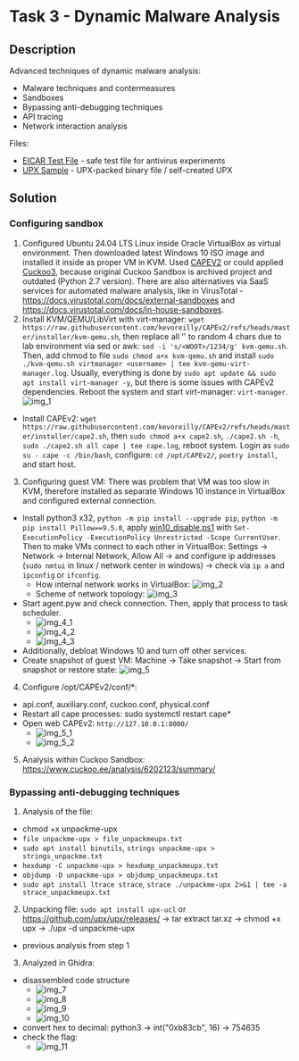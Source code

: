 # Task 3 - Dynamic Malware Analysis

## Description
Advanced techniques of dynamic malware analysis:
- Malware techniques and contermeasures
- Sandboxes
- Bypassing anti-debugging techniques
- API tracing
- Network interaction analysis

Files: 
- [EICAR Test File](https://www.eicar.org/download-anti-malware-testfile/) - safe test file for antivirus experiments
- [UPX Sample](https://github.com/HHousen/PicoCTF-2022/raw/refs/heads/master/Reverse%20Engineering/unpackme/unpackme-upx) - UPX-packed binary file / self-created UPX

## Solution
### Configuring sandbox
1. Configured Ubuntu 24.04 LTS Linux inside Oracle VirtualBox as virtual environment. Then downloaded latest Windows 10 ISO image and installed it inside as proper VM in KVM. Used [CAPEV2](https://github.com/kevoreilly/CAPEv2) or could applied [Cuckoo3](https://github.com/cert-ee/cuckoo3), because original Cuckoo Sandbox is archived project and outdated (Python 2.7 version). There are also alternatives via SaaS services for automated malware analysis, like in VirusTotal - https://docs.virustotal.com/docs/external-sandboxes and https://docs.virustotal.com/docs/in-house-sandboxes. 
2. Install KVM/QEMU/LibVirt with virt-manager: `wget https://raw.githubusercontent.com/kevoreilly/CAPEv2/refs/heads/master/installer/kvm-qemu.sh`, then replace all '<WOOT>' to random 4 chars due to lab environment via sed or awk: `sed -i 's/<WOOT>/1234/g' kvm-qemu.sh`. Then, add chmod to file `sudo chmod a+x kvm-qemu.sh` and install `sudo ./kvm-qemu.sh virtmanager <username> | tee kvm-qemu-virt-manager.log`. Usually, everything is done by `sudo apt update && sudo apt install virt-manager -y`, but there is some issues with CAPEv2 dependencies. Reboot the system and start virt-manager: `virt-manager`. ![img_1](./img/1.png)
- Install CAPEv2: `wget https://raw.githubusercontent.com/kevoreilly/CAPEv2/refs/heads/master/installer/cape2.sh`, then `sudo chmod a+x cape2.sh`, `./cape2.sh -h`, `sudo ./cape2.sh all cape | tee cape.log`, reboot system. Login as `sudo su - cape -c /bin/bash`, configure: `cd /opt/CAPEv2/`, `poetry install`, and start host.
3. Configuring guest VM: There was problem that VM was too slow in KVM, therefore installed as separate Windows 10 instance in VirtualBox and configured external connection.
  - Install python3 x32, `python -m pip install --upgrade pip`, `python -m pip install Pillow==9.5.0`, apply [win10_disable.ps1](https://github.com/kevoreilly/CAPEv2/blob/master/installer/win10_disabler.ps1) with `Set-ExecutionPolicy -ExecutionPolicy Unrestricted -Scope CurrentUser`. Then to make VMs connect to each other in VirtualBox: Settings -> Network -> Internal Network, Allow All -> and configure ip addresses (`sudo nmtui` in linux / network center in windows) -> check via `ip a` and `ipconfig` or `ifconfig`.
    - How internal network works in VirtualBox: ![img_2](./img/2.png)
    - Scheme of network topology: ![img_3](./img/3.png)
  - Start agent.pyw and check connection. Then, apply that process to task scheduler.
    - ![img_4_1](./img/4_1.png)
    - ![img_4_2](./img/4_2.png)
    - ![img_4_3](./img/4_3.png)
  - Additionally, debloat Windows 10 and turn off other services.
  - Create snapshot of guest VM: Machine -> Take snapshot -> Start from snapshot or restore state: ![img_5](./img/5.png)
4. Configure /opt/CAPEv2/conf/*:
  - api.conf, auxiliary.conf, cuckoo.conf, physical.conf
  - Restart all cape processes: sudo systemctl restart cape*
  - Open web CAPEv2: `http://127.10.0.1:8000/`
    - ![img_5_1](./img/6_1.png)
    - ![img_5_2](./img/6_2.png)
5. Analysis within Cuckoo Sandbox: https://www.cuckoo.ee/analysis/6202123/summary/

### Bypassing anti-debugging techniques
1. Analysis of the file:
  - chmod +x unpackme-upx
  - `file unpackme-upx > file_unpackmeupx.txt`
  - `sudo apt install binutils`, `strings unpackme-upx > strings_unpackme.txt`
  - `hexdump -C unpackme-upx > hexdump_unpackmeupx.txt`
  - `objdump -D unpackme-upx > objdump_unpackmeupx.txt`
  - `sudo apt install ltrace strace`, `strace ./unpackme-upx 2>&1 | tee -a strace_unpackmeupx.txt`
2. Unpacking file:
  `sudo apt install upx-ucl` or https://github.com/upx/upx/releases/ -> tar extract tar.xz -> chmod +x upx -> ./upx -d unpackme-upx
  - previous analysis from step 1
3. Analyzed in Ghidra:
  - disassembled code structure
    - ![img_7](./img/7.png)
    - ![img_8](./img/8.png)
    - ![img_9](./img/9.png)
    - ![img_10](./img/10.png)
  - convert hex to decimal: python3 -> int("0xb83cb", 16) -> 754635
  - check the flag:
    - ![img_11](./img/11.png)
